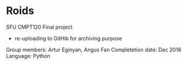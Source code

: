 # Roids
SFU CMPT120 Final project

* re-uploading to GitHib for archiving purpose

Group members: Artur Eginyan, Angus Fan
Completetion date: Dec 2016
Language: Python

